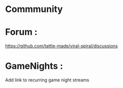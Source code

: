 # Commmunity

# Forum : 
https://github.com/tattle-made/viral-spiral/discussions

# GameNights : 
Add link to recurring game night streams